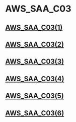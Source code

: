 # AWS_SAA_C03

## [AWS_SAA_C03(1)](https://github.com/cslee0034/AWS_SAA_C03/blob/main/AWS_SAA_C03(1).md)

## [AWS_SAA_C03(2)](https://github.com/cslee0034/AWS_SAA_C03/blob/main/AWS_SAA_C03(2).md)

## [AWS_SAA_C03(3)](https://github.com/cslee0034/AWS_SAA_C03/blob/main/AWS_SAA_C03(3).md)

## [AWS_SAA_C03(4)](https://github.com/cslee0034/AWS_SAA_C03/blob/main/AWS_SAA_C03(4).md)

## [AWS_SAA_C03(5)](https://github.com/cslee0034/AWS_SAA_C03/blob/main/AWS_SAA_C03(5).md)

## [AWS_SAA_C03(6)](https://github.com/cslee0034/AWS_SAA_C03/blob/main/AWS_SAA_C03(6).md)
